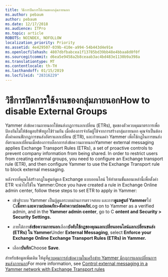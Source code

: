 ```yaml
---
title: วิธีการปิดการใช้งานของกลุ่มภายนอก
ms.author: pebaum
author: pebaum
ms.date: 12/17/2018
ms.audience: ITPro
ms.topic: article
ROBOTS: NOINDEX, NOFOLLOW
localization_priority: Priority
ms.assetid: 4e429507-039b-410e-a994-54b443d4e91e
ms.openlocfilehash: 4807dbfbabcea1f13785bd39bb48e4bbaa8d0f0f
ms.sourcegitcommit: d6ea5e9458a2b8ceaab3ac4bd483e1130b9a398a
ms.translationtype: MT
ms.contentlocale: th-TH
ms.lasthandoff: 01/15/2019
ms.locfileid: "28316229"
---
```

# <a name="how-to-disable-external-groups"></a><span data-ttu-id="5750c-102">วิธีการปิดการใช้งานของกลุ่มภายนอก</span><span class="sxs-lookup"><span data-stu-id="5750c-102">How to disable External Groups</span></span>

<span data-ttu-id="5750c-p101">Yammer ส่งข้อความภายนอกใช้ขนส่งกฎการแลกเปลี่ยน (ETRs), ชุดของตัวควบคุมมาตรการเพื่อป้องกันไม่ให้ข้อมูลบริษัทถูกใช้ร่วมกัน เมื่อต้องการจำกัดผู้ใช้จากการสร้างกลุ่มภายนอก คุณจำเป็นต้องตั้งค่าคอนฟิกกฎการขนส่งอัตราแลกเปลี่ยน (ETR), และกำหนดค่า Yammer เพื่อใช้กฎในการขนส่งอัตราแลกเปลี่ยนเมื่อต้องการบล็อกการส่งข้อความภายนอก</span><span class="sxs-lookup"><span data-stu-id="5750c-p101">Yammer external messaging applies Exchange Transport Rules (ETRs), a set of proactive controls to prevent company information from being shared. In order to restrict users from creating external groups, you need to configure an Exchange transport rule (ETR), and then configure Yammer to use the Exchange Transport rule to block external messaging.</span></span> 
  
<span data-ttu-id="5750c-105">หลังจากที่คุณได้สร้างกฎในศูนย์ดูแล Exchange แบบออนไลน์ ให้ทำตามขั้นตอนเหล่านี้เพื่อตั้งค่า ETR จะนำไปใช้ใน Yammer:</span><span class="sxs-lookup"><span data-stu-id="5750c-105">Once you have created a rule in Exchange Online admin center, follow these steps to set ETR to apply in Yammer:</span></span>
  
- <span data-ttu-id="5750c-106">เข้าสู่ระบบ Yammer เป็นผู้ดูแลระบบผ่านการตรวจสอบ และการ**ดูแลศูนย์ Yammer**ไป C**เนื้อหา และความปลอดภัย\>ตั้งค่าความปลอดภัย**</span><span class="sxs-lookup"><span data-stu-id="5750c-106">Log on to Yammer as a verified admin, and in the **Yammer admin center**, go to C **ontent and Security \> Security Settings.**</span></span>
    
- <span data-ttu-id="5750c-107">ภายใต้การ**ส่งข้อความภายนอก**เลือก**บังคับใช้กฎของคุณแลกเปลี่ยนออนไลน์แลกเปลี่ยนขนส่ง (ETRs) ใน Yammer**</span><span class="sxs-lookup"><span data-stu-id="5750c-107">Under **External Messaging**, select **Enforce your Exchange Online Exchange Transport Rules (ETRs) in Yammer.**</span></span>
    
- <span data-ttu-id="5750c-108">เลือก**บันทึก**</span><span class="sxs-lookup"><span data-stu-id="5750c-108">Choose **Save**.</span></span> 
    
<span data-ttu-id="5750c-109">สำหรับข้อมูลเพิ่มเติม ให้ดูที่[ควบคุมการส่งข้อความในเครือข่าย Yammer มีกฎการแลกเปลี่ยนการขนส่งภายนอก](https://support.office.com/en-us/article/Control-external-messaging-in-a-Yammer-network-with-Exchange-Transport-Rules-f8fd6403-c8f3-4307-9230-65304d6000d9)</span><span class="sxs-lookup"><span data-stu-id="5750c-109">For more information, see [Control external messaging in a Yammer network with Exchange Transport rules](https://support.office.com/en-us/article/Control-external-messaging-in-a-Yammer-network-with-Exchange-Transport-Rules-f8fd6403-c8f3-4307-9230-65304d6000d9)</span></span>
  

